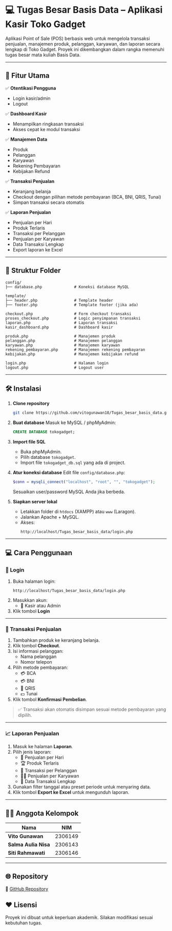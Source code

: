 # 💻 Tugas Besar Basis Data – Aplikasi Kasir Toko Gadget

Aplikasi Point of Sale (POS) berbasis web untuk mengelola transaksi penjualan, manajemen produk, pelanggan, karyawan, dan laporan secara lengkap di Toko Gadget. Proyek ini dikembangkan dalam rangka memenuhi tugas besar mata kuliah Basis Data.

---

## 🎯 Fitur Utama

✅ **Otentikasi Pengguna**
- Login kasir/admin
- Logout

✅ **Dashboard Kasir**
- Menampilkan ringkasan transaksi
- Akses cepat ke modul transaksi

✅ **Manajemen Data**
- Produk
- Pelanggan
- Karyawan
- Rekening Pembayaran
- Kebijakan Refund

✅ **Transaksi Penjualan**
- Keranjang belanja
- Checkout dengan pilihan metode pembayaran (BCA, BNI, QRIS, Tunai)
- Simpan transaksi secara otomatis

✅ **Laporan Penjualan**
- Penjualan per Hari
- Produk Terlaris
- Transaksi per Pelanggan
- Penjualan per Karyawan
- Data Transaksi Lengkap
- Export laporan ke Excel

---

## 📂 Struktur Folder

```
config/
├── database.php              # Koneksi database MySQL

template/
├── header.php                # Template header
├── footer.php                # Template footer (jika ada)

checkout.php                  # Form checkout transaksi
proses_checkout.php           # Logic penyimpanan transaksi
laporan.php                   # Laporan transaksi
kasir_dashboard.php           # Dashboard kasir

produk.php                    # Manajemen produk
pelanggan.php                 # Manajemen pelanggan
karyawan.php                  # Manajemen karyawan
rekening_pembayaran.php       # Manajemen rekening pembayaran
kebijakan.php                 # Manajemen kebijakan refund

login.php                     # Halaman login
logout.php                    # Logout user
```

---

## 🛠️ Instalasi

1. **Clone repository**
   ```bash
   git clone https://github.com/vitogunawan18/Tugas_besar_basis_data.git
   ```

2. **Buat database**
   Masuk ke MySQL / phpMyAdmin:
   ```sql
   CREATE DATABASE tokogadget;
   ```

3. **Import file SQL**
   - Buka phpMyAdmin.
   - Pilih database `tokogadget`.
   - Import file `tokogadget_db.sql` yang ada di project.

4. **Atur koneksi database**
   Edit file `config/database.php`:
   ```php
   $conn = mysqli_connect("localhost", "root", "", "tokogadget");
   ```
   Sesuaikan user/password MySQL Anda jika berbeda.

5. **Siapkan server lokal**
   - Letakkan folder di `htdocs` (XAMPP) atau `www` (Laragon).
   - Jalankan Apache + MySQL.
   - Akses:
     ```
     http://localhost/Tugas_besar_basis_data/login.php
     ```

---

## 💻 Cara Penggunaan

### 🔐 Login

1. Buka halaman login:
   ```
   http://localhost/Tugas_besar_basis_data/login.php
   ```
2. Masukkan akun:
   - 👤 Kasir atau Admin
3. Klik tombol **Login**

---

### 🛒 Transaksi Penjualan

1. Tambahkan produk ke keranjang belanja.
2. Klik tombol **Checkout**.
3. Isi informasi pelanggan:
   - Nama pelanggan
   - Nomor telepon
4. Pilih metode pembayaran:
   - 💳 BCA
   - 💳 BNI
   - 🧾 QRIS
   - 💵 Tunai
5. Klik tombol **Konfirmasi Pembelian**.

> ✅ Transaksi akan otomatis disimpan sesuai metode pembayaran yang dipilih.

---

### 📈 Laporan Penjualan

1. Masuk ke halaman **Laporan**.
2. Pilih jenis laporan:
   - 📅 Penjualan per Hari
   - 🏆 Produk Terlaris
   - 👥 Transaksi per Pelanggan
   - 👨‍💼 Penjualan per Karyawan
   - 📄 Data Transaksi Lengkap
3. Gunakan filter tanggal atau preset periode untuk menyaring data.
4. Klik tombol **Export ke Excel** untuk mengunduh laporan.

---

## 👨‍💻 Anggota Kelompok

| Nama                 | NIM      |
| -------------------- | -------- |
| **Vito Gunawan**     | 2306149 |
| **Salma Aulia Nisa** | 2306143  |
| **Siti Rahmawati**   | 2306146  |

---

## 🌐 Repository

🔗 [GitHub Repository](https://github.com/vitogunawan18/Tugas_besar_basis_data)

## ❤️ Lisensi

Proyek ini dibuat untuk keperluan akademik. Silakan modifikasi sesuai kebutuhan tugas.
